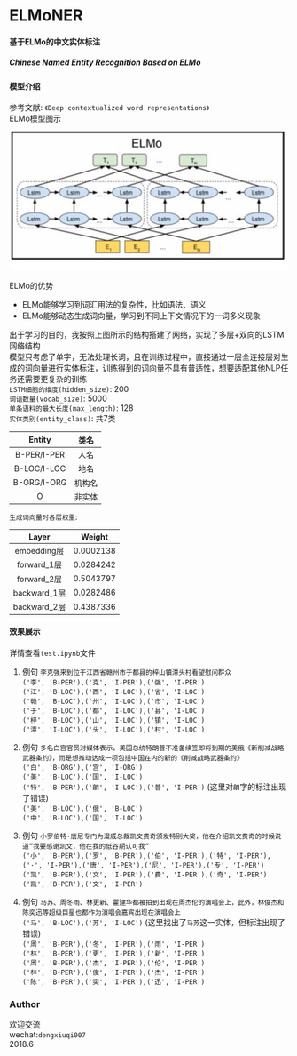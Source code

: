 # ELMoNER
#### 基于ELMo的中文实体标注
##### Chinese Named Entity Recognition Based on ELMo

#### 模型介绍
参考文献: `《Deep contextualized word representations》`  
ELMo模型图示  
![avatar](images/ELMo.png)  

ELMo的优势  
* ELMo能够学习到词汇用法的复杂性，比如语法、语义
* ELMo能够动态生成词向量，学习到不同上下文情况下的一词多义现象

出于学习的目的，我按照上图所示的结构搭建了网络，实现了多层+双向的LSTM网络结构  
模型只考虑了单字，无法处理长词，且在训练过程中，直接通过一层全连接层对生成的词向量进行实体标注，训练得到的词向量不具有普适性，想要适配其他NLP任务还需要更复杂的训练    
`LSTM细胞的维度(hidden_size)`: 200  
`词语数量(vocab_size)`: 5000  
`单条语料的最大长度(max_length)`: 128  
`实体类别(entity_class)`: 共7类  

|  Entity  | 类名 |
| :---: | :---: |
|B-PER/I-PER| 人名 |
|B-LOC/I-LOC| 地名 |
|B-ORG/I-ORG| 机构名 |
|O| 非实体 |

`生成词向量时各层权重`:   

|  Layer  | Weight |
| :---: | :---: |
|embedding层| 0.0002138|
|forward_1层| 0.0284242|
|forward_2层| 0.5043797|
|backward_1层| 0.0282486|
|backward_2层| 0.4387336|

#### 效果展示  
详情查看`test.ipynb`文件
1. 例句  `李克强来到位于江西省赣州市于都县的梓山镇潭头村看望慰问群众`  
`('李', 'B-PER'),('克', 'I-PER'),('强', 'I-PER')`  
`('江', 'B-LOC'),('西', 'I-LOC'),('省', 'I-LOC')`  
`('赣', 'B-LOC'),('州', 'I-LOC'),('市', 'I-LOC')`  
`('于', 'B-LOC'),('都', 'I-LOC'),('县', 'I-LOC')`  
`('梓', 'B-LOC'),('山', 'I-LOC'),('镇', 'I-LOC')`  
`('潭', 'I-LOC'),('头', 'I-LOC'),('村', 'I-LOC')`  

2. 例句  `多名白宫官员对媒体表示，美国总统特朗普不准备续签即将到期的美俄《新削减战略武器条约》，而是想推动达成一项包括中国在内的新的《削减战略武器条约》`  
`('白', 'B-ORG'),('宫', 'I-ORG')`  
`('美', 'B-LOC'),('国', 'I-LOC')`  
`('特', 'B-PER'),('朗', 'I-LOC'),('普', 'I-PER')`  (这里对`朗`字的标注出现了错误)  
`('美', 'B-LOC'),('俄', 'B-LOC')`  
`('中', 'B-LOC'),('国', 'I-LOC')`  

3. 例句  `小罗伯特·唐尼专门为漫威总裁凯文费奇颁发特别大奖，他在介绍凯文费奇的时候说道“我要感谢凯文，他在我的低谷期认可我“`  
`('小', 'B-PER'),('罗', 'B-PER'),('伯', 'I-PER'),('特', 'I-PER'),('·', 'I-PER'),('唐', 'I-PER'),('尼', 'I-PER'),('专', 'I-PER')`  
`('凯', 'B-PER'),('文', 'I-PER'),('费', 'I-PER'),('奇', 'I-PER')`  
`('凯', 'B-PER'),('文', 'I-PER')`  

4. 例句  `马苏、周冬雨、林更新、霍建华都被拍到出现在周杰伦的演唱会上，此外，林俊杰和陈奕迅等超级巨星也都作为演唱会嘉宾出现在演唱会上`  
`('马', 'B-LOC'),('苏', 'I-LOC')` (这里找出了`马苏`这一实体，但标注出现了错误)  
`('周', 'B-PER'),('冬', 'I-PER'),('雨', 'I-PER')`  
`('林', 'B-PER'),('更', 'I-PER'),('新', 'I-PER')`  
`('周', 'B-PER'),('杰', 'I-PER'),('伦', 'I-PER')`  
`('林', 'B-PER'),('俊', 'I-PER'),('杰', 'I-PER')`  
`('陈', 'B-PER'),('奕', 'I-PER'),('迅', 'I-PER')`  

### Author
欢迎交流  
wechat:`dengxiuqi007`  
2018.6
